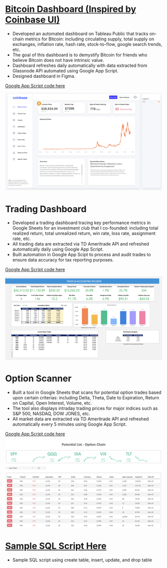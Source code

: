 

# [Bitcoin Dashboard (Inspired by Coinbase UI)](https://tabsoft.co/3HJIoBg)
* Developed an automated dashboard on Tableau Public that tracks on-chain metrics for Bitcoin: including circulating supply, total supply on exchanges, inflation rate, hash rate, stock-to-flow, google search trends, etc.
* The goal of this dashboard is to demystify Bitcoin for friends who believe Bitcoin does not have intrinsic value.
* Dashboard refreshes daily automatically with data extracted from Glassnode API automated using Google App Script.
* Designed dashboard in Figma.

[Google App Script code here](code/bitcoin_dashboard_google_script)

![](images/bitcoin_dashboard.png)


# Trading Dashboard
* Developed a trading dashboard tracing key performance metrics in Google Sheets for an investment club that I co-founded: including total realized return, total unrealized return, win rate, loss rate, assignment rate, etc.
* All trading data are extracted via TD Ameritrade API and refreshed automatically daily using Google App Script.
* Built automation in Google App Scipt to process and audit trades to ensure data accuracy for tax reporting purposes.

[Google App Script code here](code/trading_dashboard)

![](images/trading_dashboard.png)


# Option Scanner
* Built a tool in Google Sheets that scans for potential option trades based upon certain criterias: including Delta, Theta, Date to Expiration, Return on Capital, Open Interest, Volume, etc.
* The tool also displays intraday trading prices for major indices such as S&P 500, NASDAQ, DOW JONES, etc.
* All market data are extracted via TD Ameritrade API and refreshed automatically every 5 minutes using Google App Script.


[Google App Script code here](code/option_scanner)

![](images/option_scanner.png)


# [Sample SQL Script Here](code/sample_sql.sql)
* Sample SQL script using create table, insert, update, and drop table

